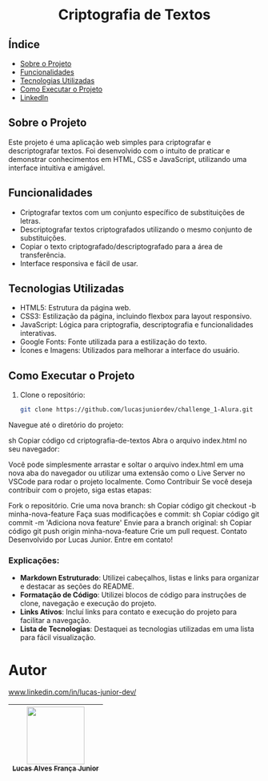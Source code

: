 <h1 align="center"> Criptografia de Textos </h1>

## Índice
- [Sobre o Projeto](#sobre-o-projeto)
- [Funcionalidades](#funcionalidades)
- [Tecnologias Utilizadas](#tecnologias-utilizadas)
- [Como Executar o Projeto](#como-executar-o-projeto)
- [LinkedIn](#Autor)

## Sobre o Projeto
Este projeto é uma aplicação web simples para criptografar e descriptografar textos. Foi desenvolvido com o intuito de praticar e demonstrar conhecimentos em HTML, CSS e JavaScript, utilizando uma interface intuitiva e amigável.

## Funcionalidades
- Criptografar textos com um conjunto específico de substituições de letras.
- Descriptografar textos criptografados utilizando o mesmo conjunto de substituições.
- Copiar o texto criptografado/descriptografado para a área de transferência.
- Interface responsiva e fácil de usar.

## Tecnologias Utilizadas
- HTML5: Estrutura da página web.
- CSS3: Estilização da página, incluindo flexbox para layout responsivo.
- JavaScript: Lógica para criptografia, descriptografia e funcionalidades interativas.
- Google Fonts: Fonte utilizada para a estilização do texto.
- Ícones e Imagens: Utilizados para melhorar a interface do usuário.

## Como Executar o Projeto
1. Clone o repositório:
   ```sh
   git clone https://github.com/lucasjuniordev/challenge_1-Alura.git
Navegue até o diretório do projeto:

sh
Copiar código
cd criptografia-de-textos
Abra o arquivo index.html no seu navegador:

Você pode simplesmente arrastar e soltar o arquivo index.html em uma nova aba do navegador ou utilizar uma extensão como o Live Server no VSCode para rodar o projeto localmente.
Como Contribuir
Se você deseja contribuir com o projeto, siga estas etapas:

Fork o repositório.
Crie uma nova branch:
sh
Copiar código
git checkout -b minha-nova-feature
Faça suas modificações e commit:
sh
Copiar código
git commit -m 'Adiciona nova feature'
Envie para a branch original:
sh
Copiar código
git push origin minha-nova-feature
Crie um pull request.
Contato
Desenvolvido por Lucas Junior. Entre em contato!

### Explicações:
- **Markdown Estruturado**: Utilizei cabeçalhos, listas e links para organizar e destacar as seções do README.
- **Formatação de Código**: Utilizei blocos de código para instruções de clone, navegação e execução do projeto.
- **Links Ativos**: Incluí links para contato e execução do projeto para facilitar a navegação.
- **Lista de Tecnologias**: Destaquei as tecnologias utilizadas em uma lista para fácil visualização.

# Autor

www.linkedin.com/in/lucas-junior-dev/

| [<img loading="lazy" src="https://avatars.githubusercontent.com/u/77315059?s=400&v=4" width=115><br><sub>Lucas Alves França Junior</sub>](https://github.com/lucasjuniordev) |
| :---: | 

